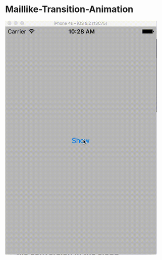 # Maillike-Transition-Animation

![alt tag](https://github.com/VAndrJ/Maillike-Transition-Animation/blob/master/ModalView/ModalTransition.gif?raw=true)
